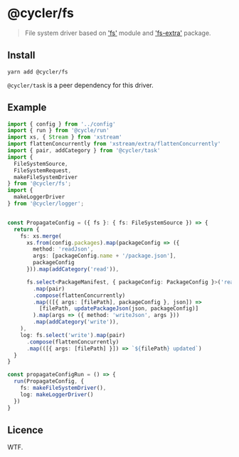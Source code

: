 # @cycler/fs

> File system driver based on ['fs'](https://nodejs.org/api/fs.html) module and ['fs-extra'](https://github.com/jprichardson/node-fs-extra) package.

## Install

```
yarn add @cycler/fs 
```

`@cycler/task` is a peer dependency for this driver.

## Example

```ts
import { config } from '../config'
import { run } from '@cycle/run'
import xs, { Stream } from 'xstream'
import flattenConcurrently from 'xstream/extra/flattenConcurrently'
import { pair, addCategory } from '@cycler/task'
import {
  FileSystemSource,
  FileSystemRequest,
  makeFileSystemDriver
} from '@cycler/fs';
import {
  makeLoggerDriver
} from '@cycler/logger';


const PropagateConfig = ({ fs }: { fs: FileSystemSource }) => {
  return {
    fs: xs.merge(
      xs.from(config.packages).map(packageConfig => ({
        method: 'readJson',
        args: [packageConfig.name + '/package.json'],
        packageConfig
      })).map(addCategory('read')),

      fs.select<PackageManifest, { packageConfig: PackageConfig }>('read')
        .map(pair)
        .compose(flattenConcurrently)
        .map(([{ args: [filePath], packageConfig }, json]) =>
          [filePath, updatePackageJson(json, packageConfig)]
        ).map(args => ({ method: 'writeJson', args }))
        .map(addCategory('write')),
    ),
    log: fs.select('write').map(pair)
      .compose(flattenConcurrently)
      .map(([{ args: [filePath] }]) => `${filePath} updated`)
  }
}

const propagateConfigRun = () => {
  run(PropagateConfig, {
    fs: makeFileSystemDriver(),
    log: makeLoggerDriver()
  })
}

```

## Licence

WTF.
